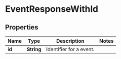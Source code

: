 

# EventResponseWithId


## Properties

| Name | Type | Description | Notes |
|------------ | ------------- | ------------- | -------------|
|**id** | **String** | Identifier for a event. |  |



